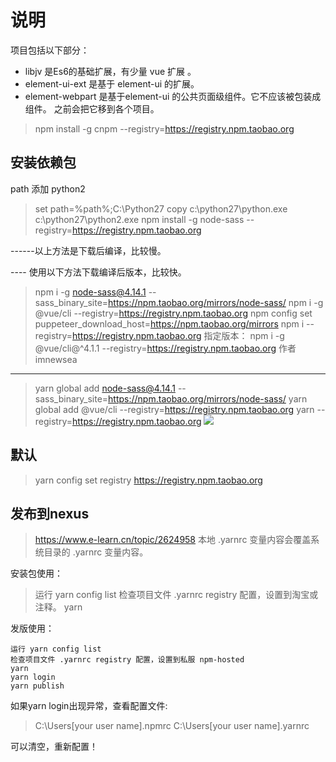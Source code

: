 # 说明

项目包括以下部分：
- libjv 是Es6的基础扩展，有少量 vue 扩展 。 
- element-ui-ext 是基于 element-ui 的扩展。
- element-webpart 是基于element-ui 的公共页面级组件。它不应该被包装成组件。 之前会把它移到各个项目。

> npm install -g cnpm --registry=https://registry.npm.taobao.org

## 安装依赖包
path 添加 python2
> set path=%path%;C:\Python27
> copy c:\python27\python.exe c:\python27\python2.exe
> npm install -g  node-sass --registry=https://registry.npm.taobao.org
>
------以上方法是下载后编译，比较慢。

---- 使用以下方法下载编译后版本，比较快。

> npm i -g node-sass@4.14.1 --sass_binary_site=https://npm.taobao.org/mirrors/node-sass/
> npm i -g @vue/cli --registry=https://registry.npm.taobao.org
> npm config set puppeteer_download_host=https://npm.taobao.org/mirrors
> npm i --registry=https://registry.npm.taobao.org
> 指定版本： npm i -g @vue/cli@^4.1.1 --registry=https://registry.npm.taobao.org
>作者 imnewsea

---
> yarn global add node-sass@4.14.1 --sass_binary_site=https://npm.taobao.org/mirrors/node-sass/
> yarn global add @vue/cli --registry=https://registry.npm.taobao.org
> yarn --registry=https://registry.npm.taobao.org
![](https://gitee.com/uploads/74/1227074_imnewsea.png)


## 默认
> yarn config set registry https://registry.npm.taobao.org
> 
## 发布到nexus
>https://www.e-learn.cn/topic/2624958
本地 .yarnrc 变量内容会覆盖系统目录的 .yarnrc 变量内容。

安装包使用：

> 运行 yarn config list
> 检查项目文件 .yarnrc registry 配置，设置到淘宝或注释。
> yarn

发版使用：
```
运行 yarn config list
检查项目文件 .yarnrc registry 配置，设置到私服 npm-hosted
yarn
yarn login
yarn publish
```

如果yarn login出现异常，查看配置文件:

> C:\Users\[your user name]\.npmrc
> C:\Users\[your user name]\.yarnrc

可以清空，重新配置！
